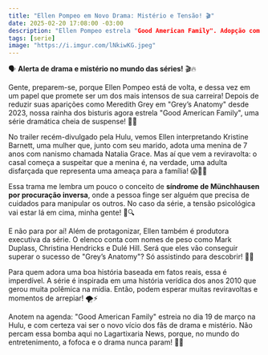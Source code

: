 ```yaml
---
title: "Ellen Pompeo em Novo Drama: Mistério e Tensão! 🎬"
date: 2025-02-20 17:08:00 -03:00
description: "Ellen Pompeo estrela "Good American Family". Adopção com reviravoltas e suspense baseado em fatos reais. Estreia em 19 de março! 😱✨"
tags: [serie]
image: "https://i.imgur.com/lNkiwKG.jpeg"
---
```

🗣️ **Alerta de drama e mistério no mundo das séries!** 🎬🔥

Gente, preparem-se, porque Ellen Pompeo está de volta, e dessa vez em um papel que promete ser um dos mais intensos de sua carreira! Depois de reduzir suas aparições como Meredith Grey em "Grey’s Anatomy" desde 2023, nossa rainha dos bisturis agora estrela "Good American Family", uma série dramática cheia de suspense! 🍿🌟

No trailer recém-divulgado pela Hulu, vemos Ellen interpretando Kristine Barnett, uma mulher que, junto com seu marido, adota uma menina de 7 anos com nanismo chamada Natalia Grace. Mas aí que vem a reviravolta: o casal começa a suspeitar que a menina é, na verdade, uma adulta disfarçada que representa uma ameaça para a família! 😱🕵️‍♀️

Essa trama me lembra um pouco o conceito de **síndrome de Münchhausen por procuração inversa**, onde a pessoa finge ser alguém que precisa de cuidados para manipular os outros. No caso da série, a tensão psicológica vai estar lá em cima, minha gente! 🧠🔍

E não para por aí! Além de protagonizar, Ellen também é produtora executiva da série. O elenco conta com nomes de peso como Mark Duplass, Christina Hendricks e Dulé Hill. Será que eles vão conseguir superar o sucesso de "Grey’s Anatomy"? Só assistindo para descobrir! 🎥✨

Para quem adora uma boa história baseada em fatos reais, essa é imperdível. A série é inspirada em uma história verídica dos anos 2010 que gerou muita polêmica na mídia. Então, podem esperar muitas reviravoltas e momentos de arrepiar! 🌪️⚡

Anotem na agenda: "Good American Family" estreia no dia 19 de março na Hulu, e com certeza vai ser o novo vício dos fãs de drama e mistério. Não percam essa bomba aqui no Lagartixaria News, porque, no mundo do entretenimento, a fofoca e o drama nunca param! 🦎🔥
